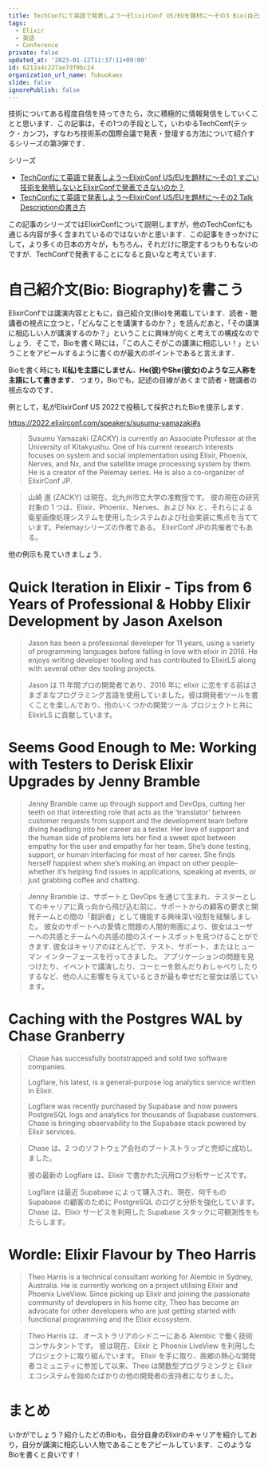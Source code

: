 ```yaml
---
title: TechConfにて英語で発表しよう〜ElixirConf US/EUを題材に〜その3 Bio(自己紹介文)の書き方
tags:
  - Elixir
  - 英語
  - Conference
private: false
updated_at: '2023-01-12T11:37:11+09:00'
id: 6212a4c227ae7df9bc24
organization_url_name: fukuokaex
slide: false
ignorePublish: false
---
```

技術についてある程度自信を持ってきたら，次に積極的に情報発信をしていくことと思います．この記事は，その1つの手段として，いわゆるTechConf(テック・カンフ)，すなわち技術系の国際会議で発表・登壇する方法について紹介するシリーズの第3弾です．

シリーズ

* [TechConfにて英語で発表しよう〜ElixirConf US/EUを題材に〜その1 すごい技術を発明しないとElixirConfで発表できないのか？](https://qiita.com/zacky1972/items/62c427ea4e06e9489f17)
* [TechConfにて英語で発表しよう〜ElixirConf US/EUを題材に〜その2 Talk Descriptionの書き方](https://qiita.com/zacky1972/items/a2c3b8b91a8aadb52022)

この記事のシリーズではElixirConfについて説明しますが，他のTechConfにも通じる内容が多く含まれているのではないかと思います．この記事をきっかけにして，より多くの日本の方々が，もちろん，それだけに限定するつもりもないのですが．TechConfで発表することになると良いなと考えています．

# 自己紹介文(Bio: Biography)を書こう

ElixirConfでは講演内容とともに，自己紹介文(Bio)を掲載しています．読者・聴講者の視点に立つと，「どんなことを講演するのか？」を読んだあと，「その講演に相応しい人が講演するのか？」ということに興味が向くと考えての構成なのでしょう．そこで，Bioを書く時には，「この人こそがこの講演に相応しい！」ということをアピールするように書くのが最大のポイントであると言えます．

Bioを書く時にも **I(私)を主語にしません．He(彼)やShe(彼女)のような三人称を主語にして書きます．** つまり，Bioでも，記述の目線があくまで読者・聴講者の視点なのです．

例として，私がElixirConf US 2022で投稿して採択されたBioを提示します．

https://2022.elixirconf.com/speakers/susumu-yamazaki#s

> Susumu Yamazaki (ZACKY) is currently an Associate Professor at the University of Kitakyushu. One of his current research interests focuses on system and social implementation using Elixir, Phoenix, Nerves, and Nx, and the satellite image processing system by them. He is a creator of the Pelemay series. He is also a co-organizer of ElixirConf JP.

> 山崎 進 (ZACKY) は現在、北九州市立大学の准教授です。 彼の現在の研究対象の 1 つは、Elixir、Phoenix、Nerves、および Nx と、それらによる衛星画像処理システムを使用したシステムおよび社会実装に焦点を当てています。Pelemayシリーズの作者である。 ElixirConf JPの共催者でもある。

他の例示も見ていきましょう．

# Quick Iteration in Elixir - Tips from 6 Years of Professional & Hobby Elixir Development by Jason Axelson

> Jason has been a professional developer for 11 years, using a variety of programming languages before falling in love with elixir in 2016. He enjoys writing developer tooling and has contributed to ElixirLS along with several other dev tooling projects.

> Jason は 11 年間プロの開発者であり、2016 年に elixir に恋をする前はさまざまなプログラミング言語を使用していました。彼は開発者ツールを書くことを楽しんでおり、他のいくつかの開発ツール プロジェクトと共に ElixirLS に貢献しています。

# Seems Good Enough to Me: Working with Testers to Derisk Elixir Upgrades by Jenny Bramble

> Jenny Bramble came up through support and DevOps, cutting her teeth on that interesting role that acts as the ‘translator’ between customer requests from support and the development team before diving headlong into her career as a tester. Her love of support and the human side of problems lets her find a sweet spot between empathy for the user and empathy for her team. She’s done testing, support, or human interfacing for most of her career. She finds herself happiest when she’s making an impact on other people–whether it’s helping find issues in applications, speaking at events, or just grabbing coffee and chatting.

> Jenny Bramble は、サポートと DevOps を通じて生まれ、テスターとしてのキャリアに真っ向から飛び込む前に、サポートからの顧客の要求と開発チームとの間の「翻訳者」として機能する興味深い役割を経験しました。 彼女のサポートへの愛情と問題の人間的側面により、彼女はユーザーへの共感とチームへの共感の間のスイートスポットを見つけることができます. 彼女はキャリアのほとんどで、テスト、サポート、またはヒューマン インターフェースを行ってきました。 アプリケーションの問題を見つけたり、イベントで講演したり、コーヒーを飲んだりおしゃべりしたりするなど、他の人に影響を与えているときが最も幸せだと彼女は感じています。

# Caching with the Postgres WAL by Chase Granberry

> Chase has successfully bootstrapped and sold two software companies.
> 
> Logflare, his latest, is a general-purpose log analytics service written in Elixir.
> 
> Logflare was recently purchased by Supabase and now powers PostgreSQL logs and analytics for thousands of Supabase customers. Chase is bringing observability to the Supabase stack powered by Elixir services.

> Chase は、2 つのソフトウェア会社のブートストラップと売却に成功しました。
> 
> 彼の最新の Logflare は、Elixir で書かれた汎用ログ分析サービスです。
> 
> Logflare は最近 Supabase によって購入され、現在、何千もの Supabase の顧客のために PostgreSQL のログと分析を強化しています。 Chase は、Elixir サービスを利用した Supabase スタックに可観測性をもたらします。


# Wordle: Elixir Flavour by Theo Harris

> Theo Harris is a technical consultant working for Alembic in Sydney, Australia. He is currently working on a project utilising Elixir and Phoenix LiveView. Since picking up Elixir and joining the passionate community of developers in his home city, Theo has become an advocate for other developers who are just getting started with functional programming and the Elixir ecosystem.

> Theo Harris は、オーストラリアのシドニーにある Alembic で働く技術コンサルタントです。 彼は現在、Elixir と Phoenix LiveView を利用したプロジェクトに取り組んでいます。 Elixir を手に取り、故郷の熱心な開発者コミュニティに参加して以来、Theo は関数型プログラミングと Elixir エコシステムを始めたばかりの他の開発者の支持者になりました。

# まとめ

いかがでしょう？紹介したどのBioも，自分自身のElixirのキャリアを紹介しており，自分が講演に相応しい人物であることをアピールしています．このようなBioを書くと良いです！



